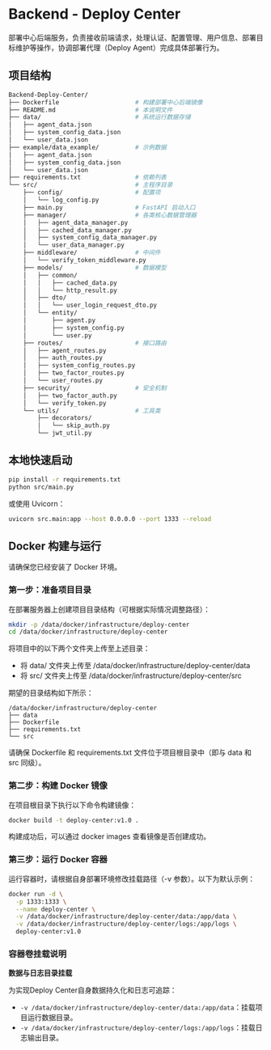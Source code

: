 # Backend - Deploy Center

部署中心后端服务，负责接收前端请求，处理认证、配置管理、用户信息、部署目标维护等操作，协调部署代理（Deploy Agent）完成具体部署行为。

## 项目结构

```bash
Backend-Deploy-Center/
├── Dockerfile                     # 构建部署中心后端镜像
├── README.md                      # 本说明文件
├── data/                          # 系统运行数据存储
│   ├── agent_data.json
│   ├── system_config_data.json
│   └── user_data.json
├── example/data_example/          # 示例数据
│   ├── agent_data.json
│   ├── system_config_data.json
│   └── user_data.json
├── requirements.txt               # 依赖列表
└── src/                           # 主程序目录
    ├── config/                    # 配置项
    │   └── log_config.py
    ├── main.py                    # FastAPI 启动入口
    ├── manager/                   # 各类核心数据管理器
    │   ├── agent_data_manager.py
    │   ├── cached_data_manager.py
    │   ├── system_config_data_manager.py
    │   └── user_data_manager.py
    ├── middleware/                # 中间件
    │   └── verify_token_middleware.py
    ├── models/                    # 数据模型
    │   ├── common/
    │   │   ├── cached_data.py
    │   │   └── http_result.py
    │   ├── dto/
    │   │   └── user_login_request_dto.py
    │   └── entity/
    │       ├── agent.py
    │       ├── system_config.py
    │       └── user.py
    ├── routes/                    # 接口路由
    │   ├── agent_routes.py
    │   ├── auth_routes.py
    │   ├── system_config_routes.py
    │   ├── two_factor_routes.py
    │   └── user_routes.py
    ├── security/                  # 安全机制
    │   ├── two_factor_auth.py
    │   └── verify_token.py
    └── utils/                     # 工具类
        ├── decorators/
        │   └── skip_auth.py
        └── jwt_util.py
```

## 本地快速启动

```bash
pip install -r requirements.txt
python src/main.py
```

或使用 Uvicorn：

```bash
uvicorn src.main:app --host 0.0.0.0 --port 1333 --reload
```

## Docker 构建与运行
请确保您已经安装了 Docker 环境。

### 第一步：准备项目目录
在部署服务器上创建项目目录结构（可根据实际情况调整路径）：

```bash
mkdir -p /data/docker/infrastructure/deploy-center
cd /data/docker/infrastructure/deploy-center
```

将项目中的以下两个文件夹上传至上述目录：
- 将 data/ 文件夹上传至 /data/docker/infrastructure/deploy-center/data
- 将 src/ 文件夹上传至 /data/docker/infrastructure/deploy-center/src

期望的目录结构如下所示：

```
/data/docker/infrastructure/deploy-center
├── data
├── Dockerfile
├── requirements.txt
└── src
```

请确保 Dockerfile 和 requirements.txt 文件位于项目根目录中（即与 data 和 src 同级）。

### 第二步：构建 Docker 镜像

在项目根目录下执行以下命令构建镜像：

```bash
docker build -t deploy-center:v1.0 .
```

构建成功后，可以通过 docker images 查看镜像是否创建成功。

### 第三步：运行 Docker 容器
运行容器时，请根据自身部署环境修改挂载路径（-v 参数）。以下为默认示例：

```bash
docker run -d \
  -p 1333:1333 \
  --name deploy-center \
  -v /data/docker/infrastructure/deploy-center/data:/app/data \
  -v /data/docker/infrastructure/deploy-center/logs:/app/logs \
  deploy-center:v1.0
```

### 容器卷挂载说明

**数据与日志目录挂载**

   为实现Deploy Center自身数据持久化和日志可追踪：

   - `-v /data/docker/infrastructure/deploy-center/data:/app/data`：挂载项目运行数据目录。
   - `-v /data/docker/infrastructure/deploy-center/logs:/app/logs`：挂载日志输出目录。
